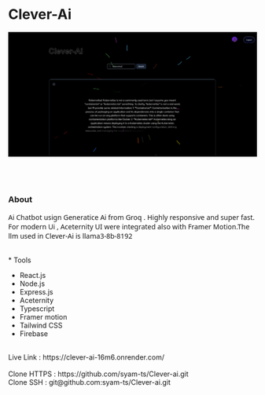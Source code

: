 



<div>
<h1> Clever-Ai </h1>
<img style="border: 1px solid black" src="frontend/public/images/preview-.png" />
</br>
</br>
</br>
</br> 

<h3> About</h3>
<p style="font-family: sans";> 
 Ai Chatbot usign Generatice Ai from Groq . Highly responsive and super fast. For modern Ui , Aceternity UI were integrated also with Framer Motion.The llm used in Clever-Ai is llama3-8b-8192
</p>

<br>* Tools </br>
* React.js</br>
* Node.js</br>
* Express.js</br>
* Aceternity</br>
* Typescript</br> 
* Framer motion</br>
* Tailwind CSS</br> 
* Firebase
 


</br>
<span>Live Link :  </span>
<span>https://clever-ai-16m6.onrender.com/ </span>
</br>
</br>
<span>Clone HTTPS : </span>
<span>https://github.com/syam-ts/Clever-ai.git</span>
</br>
<span>Clone SSH : </span>
<span>git@github.com:syam-ts/Clever-ai.git</span>

</div>